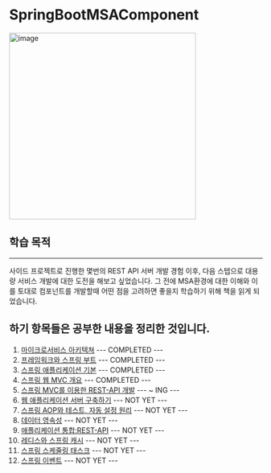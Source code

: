 # SpringBootMSAComponent


<img width="371" alt="image" src="https://github.com/HJC96/SpringBootMSAComponent/assets/87226129/df4cb2c0-ec76-4b93-9046-de32ad262d73">

## 학습 목적
---
사이드 프로젝트로 진행한 몇번의 REST API 서버 개발 경험 이후, 다음 스텝으로 대용량 서비스 개발에 대한 도전을 해보고 싶었습니다. 그 전에 MSA환경에 대한 이해와 이를 토대로 컴포넌트를 개발할때 어떤 점을 고려하면 좋을지 학습하기 위해 책을 읽게 되었습니다. 

하기 항목들은 공부한 내용을 정리한 것입니다.
---
1. [마이크로서비스 아키텍쳐](https://github.com/HJC96/SpringBootMSAComponent/blob/main/List/1.%EB%A7%88%EC%9D%B4%ED%81%AC%EB%A1%9C%EC%84%9C%EB%B9%84%EC%8A%A4%20%EC%95%84%ED%82%A4%ED%85%8D%EC%B3%90.md) --- COMPLETED ---
2. [프레임워크와 스프링 부트](https://github.com/HJC96/SpringBootMSAComponent/blob/main/List/2.%20%ED%94%84%EB%A0%88%EC%9E%84%EC%9B%8C%ED%81%AC%EC%99%80%20%EC%8A%A4%ED%94%84%EB%A7%81%20%EB%B6%80%ED%8A%B8.md) --- COMPLETED ---
3. [스프링 애플리케이션 기본](https://github.com/HJC96/SpringBootMSAComponent/blob/main/List/3.%20%EC%8A%A4%ED%94%84%EB%A7%81%20%EC%95%A0%ED%94%8C%EB%A6%AC%EC%BC%80%EC%9D%B4%EC%85%98%20%EA%B8%B0%EB%B3%B8.md) --- COMPLETED ---
4. [스프링 웹 MVC 개요](https://github.com/HJC96/SpringBootMSAComponent/blob/main/List/4.%20%EC%8A%A4%ED%94%84%EB%A7%81%20%EC%9B%B9%20MVC%20%EA%B0%9C%EC%9A%94.md) --- COMPLETED ---
5. [스프링 MVC를 이용한 REST-API 개발]() --- ~ ING ---
6. [웹 애플리케이션 서버 구축하기]() --- NOT YET ---
7. [스프링 AOP와 테스트, 자동 설정 원리]() --- NOT YET ---
8. [데이터 영속성]() --- NOT YET ---
9. [애플리케이션 통합:REST-API]() --- NOT YET ---
10. [레디스와 스프링 캐시]() --- NOT YET ---
11. [스프링 스케줄링 태스크]() --- NOT YET ---
12. [스프링 이벤트]() --- NOT YET ---

